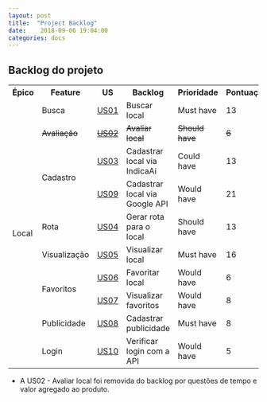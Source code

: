 ```yaml
---
layout: post
title:  "Project Backlog"
date:    2018-09-06 19:04:00
categories: docs
---
```


## Backlog do projeto

<table>
  <tr><th>Épico</th><th>Feature</th><th>US</th><th>Backlog</th><th>Prioridade</th><th>Pontuação</th></tr>

  <tr><td rowspan="10">Local</td><td>Busca</td><td><a href="https://github.com/fga-eps-mds/2018.2-IndicaAi/issues/106">US01</a></td><td>Buscar local</td><td>Must have</td><td>13</td></tr>

  <tr><td><del>Avaliação</del></td><td><a href="https://github.com/fga-eps-mds/2018.2-IndicaAi/issues/131"><del>US02</del></a></td><td><del>Avaliar local</del></td><td> <del>Should have</del></td><td><del>6</del></td></tr>

  <tr><td rowspan="2">Cadastro</td><td><a href="https://github.com/fga-eps-mds/2018.2-IndicaAi/issues/129">US03</a></td><td>Cadastrar local via IndicaAi</td><td> Could have </td><td>13</td></tr>

  <tr><td><a href="https://github.com/fga-eps-mds/2018.2-IndicaAi/issues/159">US09</a></td><td>Cadastrar local via Google API</td><td> Would have</td><td>21</td></tr>

  <tr><td>Rota</td><td><a href="https://github.com/fga-eps-mds/2018.2-IndicaAi/issues/126">US04</a></td><td>Gerar rota para o local</td><td> Should have</td><td>13</td></tr>

  <tr><td>Visualização</td><td><a href="https://github.com/fga-eps-mds/2018.2-IndicaAi/issues/124">US05</a></td><td>Visualizar local</td><td> Must have</td><td>16</td></tr>

  <tr><td rowspan="2">Favoritos</td><td><a href="https://github.com/fga-eps-mds/2018.2-IndicaAi/issues/111">US06</a></td><td>Favoritar local</td><td> Would have</td><td>6</td></tr>

  <tr><td><a href="https://github.com/fga-eps-mds/2018.2-IndicaAi/issues/109">US07</a></td><td>Visualizar favoritos</td><td> Would have</td><td>8</td></tr>

<tr><td>Publicidade</td><td><a href="https://github.com/fga-eps-mds/2018.2-IndicaAi/issues/136">US08</a></td><td>Cadastrar publicidade</td><td>Must have</td><td>8</td></tr>

<tr><td>Login</td><td><a href="https://github.com/fga-eps-mds/2018.2-IndicaAi/issues/160">US10</a></td><td>Verificar login com a API</td><td>Would have</td><td>5</td></tr>
</table>

- A US02 - Avaliar local foi removida do backlog por questões de tempo e valor agregado ao produto.
